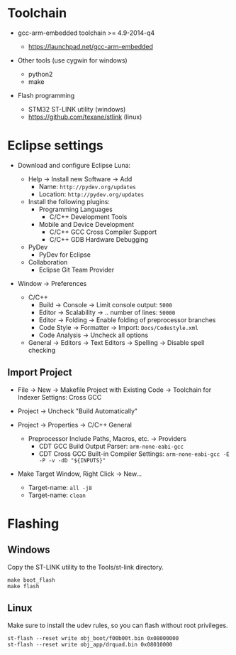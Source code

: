 Toolchain
=========
  * gcc-arm-embedded toolchain >= 4.9-2014-q4
    * https://launchpad.net/gcc-arm-embedded

  * Other tools (use cygwin for windows)
    * python2
    * make

  * Flash programming
    * STM32 ST-LINK utility (windows)
    * https://github.com/texane/stlink (linux)

Eclipse settings
================
  * Download and configure Eclipse Luna:
    * Help -> Install new Software -> Add
      * Name: `http://pydev.org/updates`
      * Location: `http://pydev.org/updates`
    * Install the following plugins:
      * Programming Languages
        * C/C++ Development Tools
      * Mobile and Device Development
        * C/C++ GCC Cross Compiler Support
        * C/C++ GDB Hardware Debugging
     * PyDev
        * PyDev for Eclipse
      * Collaboration
        * Eclipse Git Team Provider

  * Window -> Preferences
    * C/C++
      * Build -> Console -> Limit console output: `5000`
      * Editor -> Scalability -> .. number of lines: `50000`
      * Editor -> Folding -> Enable folding of preprocessor branches
      * Code Style -> Formatter -> Import: `Docs/Codestyle.xml`
      * Code Analysis -> Uncheck all options
    * General -> Editors -> Text Editors -> Spelling -> Disable spell checking

Import Project
--------------
  * File -> New -> Makefile Project with Existing Code
    -> Toolchain for Indexer Settigns: Cross GCC

  * Project -> Uncheck "Build Automatically" 
  
  * Project -> Properties -> C/C++ General
    * Preprocessor Include Paths, Macros, etc. -> Providers
      * CDT GCC Build Output Parser: `arm-none-eabi-gcc`
      * CDT Cross GCC Built-in Compiler Settings: `arm-none-eabi-gcc -E -P -v -dD "${INPUTS}"`

  * Make Target Window, Right Click -> New...
    * Target-name: `all -j8`
    * Target-name: `clean`

Flashing
========

Windows
-------
Copy the ST-LINK utility to the Tools/st-link directory.

    make boot_flash
    make flash

Linux
-----
Make sure to install the udev rules, so you can flash without root
privileges.

    st-flash --reset write obj_boot/f00b00t.bin 0x08000000
    st-flash --reset write obj_app/drquad.bin 0x08010000
    
